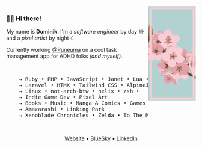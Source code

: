 <img src="https://raw.githubusercontent.com/dotninth/dotninth/master/assets/sakura.png" width="25%" align="right" alt="Pixel Art sakura" />

### 👋🏻 Hi there!
My name is **Dominik**. I'm a *software engineer* by day ☼ and a *pixel artist* by night ☾

Currently working <a href="https://puneuma.com">@Puneuma</a> on a cool task management app for ADHD folks *(and myself)*.

<br />

<pre>
    ⇢ Ruby • PHP • JavaScript • Janet • Lua • Odin
    ⇢ Laravel • HTMX • Tailwind CSS • AlpineJS • VueJS
    ⇢ Linux • not-arch-btw • helix • zsh • 
    ⇢ Indie Game Dev • Pixel Art 
    ⇢ Books • Music • Manga & Comics • Games • Sometimes Anime 
    ⇢ Amazarashi • Linking Park
    ⇢ Xenoblade Chronicles • Zelda • To The Moon • Guild Wars (1/2)
</pre>

<br />

<p align="center">
  <a href="https://yard77.dev">Website</a> •
  <a href="https://bsky.app/profile/yard77.dev">BlueSky</a> •
  <a href="https://www.linkedin.com/in/lokkhart/">LinkedIn</a>
</p>

